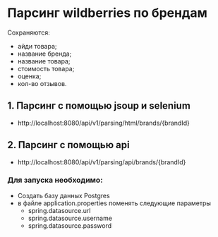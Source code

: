 # Парсинг wildberries по брендам
Сохраняются:
- айди товара;
- название бренда;
- название товара;
- стоимость товара;
- оценка;
- кол-во отзывов.

## 1. Парсинг с помощью jsoup и selenium
- http://localhost:8080/api/v1/parsing/html/brands/{brandId}
## 2. Парсинг с помощью api 
- http://localhost:8080/api/v1/parsing/api/brands/{brandId}


### Для запуска необходимо: 
- Создать базу данных Postgres
- в файле application.properties поменять следующие параметры
  - spring.datasource.url
  - spring.datasource.username
  - spring.datasource.password
